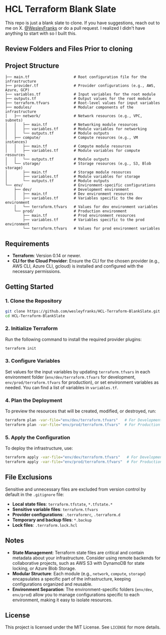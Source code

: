 
# HCL Terraform Blank Slate

This repo is just a blank slate to clone. If you have suggestions, reach out to me on X. <a target="_Blank" rel="noopener noreferrer" href="https://x.com/WesleyFranks">@WesleyFranks</a> or do a pull request. I realized I didn't have anything to start with so I built this. 

## Review Folders and Files Prior to cloning

## Project Structure

```
├── main.tf                    # Root configuration file for the infrastructure
├── provider.tf                # Provider configurations (e.g., AWS, Azure, GCP)
├── variables.tf               # Input variables for the root module
├── outputs.tf                 # Output values for the root module
├── terraform.tfvars           # Root-level values for input variables
├── modules/                   # Modular components of the infrastructure
│   ├── network/               # Network resources (e.g., VPC, subnets)
│   │   ├── main.tf            # Networking module resources
│   │   ├── variables.tf       # Module variables for networking
│   │   └── outputs.tf         # Module outputs
│   ├── compute/               # Compute resources (e.g., VM instances)
│   │   ├── main.tf            # Compute module resources
│   │   ├── variables.tf       # Module variables for compute resources
│   │   └── outputs.tf         # Module outputs
│   └── storage/               # Storage resources (e.g., S3, Blob storage)
│       ├── main.tf            # Storage module resources
│       ├── variables.tf       # Module variables for storage
│       └── outputs.tf         # Module outputs
└── env/                       # Environment-specific configurations
    ├── dev/                   # Development environment
    │   ├── main.tf            # Dev environment resources
    │   ├── variables.tf       # Variables specific to the dev environment
    │   └── terraform.tfvars   # Values for dev environment variables
    └── prod/                  # Production environment
        ├── main.tf            # Prod environment resources
        ├── variables.tf       # Variables specific to the prod environment
        └── terraform.tfvars   # Values for prod environment variables
```

## Requirements

- **Terraform**: Version 0.14 or newer.
- **CLI for the Cloud Provider**: Ensure the CLI for the chosen provider (e.g., AWS CLI, Azure CLI, gcloud) is installed and configured with the necessary permissions.

## Getting Started

### 1. Clone the Repository

```bash
git clone https://github.com/wesleyfranks/HCL-Terraform-BlankSlate.git
cd HCL-Terraform-BlankSlate
```

### 2. Initialize Terraform

Run the following command to install the required provider plugins:

```bash
terraform init
```

### 3. Configure Variables

Set values for the input variables by updating `terraform.tfvars` in each environment folder (`env/dev/terraform.tfvars` for development, `env/prod/terraform.tfvars` for production), or set environment variables as needed. You can find a list of variables in `variables.tf`.

### 4. Plan the Deployment

To preview the resources that will be created, modified, or destroyed, run:

```bash
terraform plan -var-file="env/dev/terraform.tfvars"   # For Development
terraform plan -var-file="env/prod/terraform.tfvars"  # For Production
```

### 5. Apply the Configuration

To deploy the infrastructure, use:

```bash
terraform apply -var-file="env/dev/terraform.tfvars"   # For Development
terraform apply -var-file="env/prod/terraform.tfvars"  # For Production
```

## File Exclusions

Sensitive and unnecessary files are excluded from version control by default in the `.gitignore` file:

- **Local state files**: `terraform.tfstate`, `*.tfstate.*`
- **Sensitive variable files**: `terraform.tfvars`
- **Provider configurations**: `.terraformrc`, `.terraform.d`
- **Temporary and backup files**: `*.backup`
- **Lock files**: `.terraform.lock.hcl`

## Notes

- **State Management**: Terraform state files are critical and contain metadata about your infrastructure. Consider using remote backends for collaborative projects, such as AWS S3 with DynamoDB for state locking, or Azure Blob Storage.
- **Modular Structure**: Each module (e.g., `network`, `compute`, `storage`) encapsulates a specific part of the infrastructure, keeping configurations organized and reusable.
- **Environment Separation**: The environment-specific folders (`env/dev`, `env/prod`) allow you to manage configurations specific to each environment, making it easy to isolate resources.

## License

This project is licensed under the MIT License. See `LICENSE` for more details.
